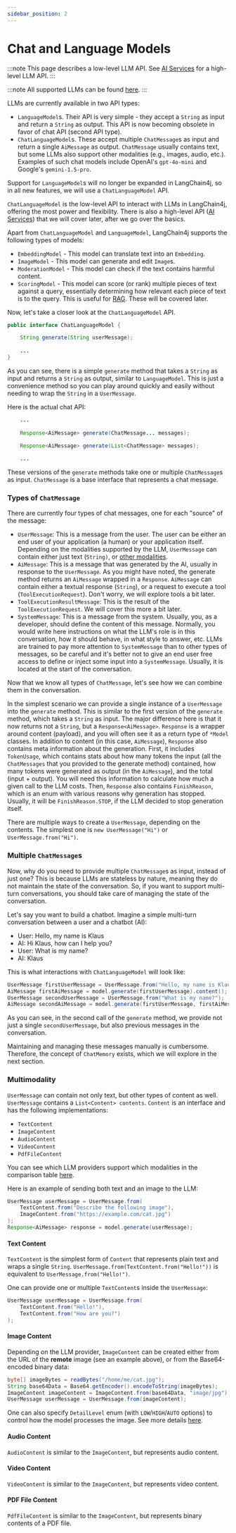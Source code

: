 ```yaml
---
sidebar_position: 2
---
```


# Chat and Language Models

:::note
This page describes a low-level LLM API.
See [AI Services](/tutorials/ai-services) for a high-level LLM API.
:::

:::note
All supported LLMs can be found [here](/integrations/language-models).
:::

LLMs are currently available in two API types:
- `LanguageModel`s. Their API is very simple - they accept a `String` as input and return a `String` as output.
This API is now becoming obsolete in favor of chat API (second API type).
- `ChatLanguageModel`s. These accept multiple `ChatMessage`s as input and return a single `AiMessage` as output.
`ChatMessage` usually contains text, but some LLMs also support other modalities (e.g., images, audio, etc.).
Examples of such chat models include OpenAI's `gpt-4o-mini` and Google's `gemini-1.5-pro`.

Support for `LanguageModel`s will no longer be expanded in LangChain4j,
so in all new features, we will use a `ChatLanguageModel` API.

`ChatLanguageModel` is the low-level API to interact with LLMs in LangChain4j, offering the most power and flexibility.
There is also a high-level API ([AI Services](/tutorials/ai-services)) that we will cover later, after we go over the basics.

Apart from `ChatLanguageModel` and `LanguageModel`, LangChain4j supports the following types of models:
- `EmbeddingModel` - This model can translate text into an `Embedding`.
- `ImageModel` - This model can generate and edit `Image`s.
- `ModerationModel` - This model can check if the text contains harmful content.
- `ScoringModel` - This model can score (or rank) multiple pieces of text against a query,
essentially determining how relevant each piece of text is to the query. This is useful for [RAG](/tutorials/rag).
These will be covered later.

Now, let's take a closer look at the `ChatLanguageModel` API.

```java
public interface ChatLanguageModel {

    String generate(String userMessage);
    
    ...
}
```
As you can see, there is a simple `generate` method that takes a `String` as input and returns a `String` as output, similar to `LanguageModel`.
This is just a convenience method so you can play around quickly and easily without needing to wrap the `String` in a `UserMessage`.

Here is the actual chat API:
```java
    ...
    
    Response<AiMessage> generate(ChatMessage... messages);

    Response<AiMessage> generate(List<ChatMessage> messages);
        
    ...
```

These versions of the `generate` methods take one or multiple `ChatMessage`s as input.
`ChatMessage` is a base interface that represents a chat message.

### Types of `ChatMessage`
There are currently four types of chat messages, one for each "source" of the message:

- `UserMessage`: This is a message from the user.
The user can be either an end user of your application (a human) or your application itself.
Depending on the modalities supported by the LLM, `UserMessage` can contain either just text (`String)`,
or [other modalities](/tutorials/chat-and-language-models#multimodality).
- `AiMessage`: This is a message that was generated by the AI, usually in response to the `UserMessage`.
As you might have noted, the generate method returns an `AiMessage` wrapped in a `Response`.
`AiMessage` can contain either a textual response (`String`), or a request to execute a tool (`ToolExecutionRequest`).
Don't worry, we will explore tools a bit later.
- `ToolExecutionResultMessage`: This is the result of the `ToolExecutionRequest`. We will cover this more a bit later.
- `SystemMessage`: This is a message from the system.
Usually, you, as a developer, should define the content of this message.
Normally, you would write here instructions on what the LLM's role is in this conversation,
how it should behave, in what style to answer, etc.
LLMs are trained to pay more attention to `SystemMessage` than to other types of messages,
so be careful and it's better not to give an end user free access to define or inject some input into a `SystemMessage`.
Usually, it is located at the start of the conversation.

Now that we know all types of `ChatMessage`, let's see how we can combine them in the conversation.

In the simplest scenario we can provide a single instance of a `UserMessage` into the `generate` method.
This is similar to the first version of the `generate` method, which takes a `String` as input.
The major difference here is that it now returns not a `String`, but a `Response<AiMessage>`.
`Response` is a wrapper around content (payload), and you will often see it as a return type of `*Model` classes.
In addition to content (in this case, `AiMessage`), `Response` also contains meta information about the generation.
First, it includes `TokenUsage`, which contains stats about how many tokens the input
(all the `ChatMessages` that you provided to the generate method) contained,
how many tokens were generated as output (in the `AiMessage`), and the total (input + output).
You will need this information to calculate how much a given call to the LLM costs.
Then, `Response` also contains `FinishReason`, which is an enum with various reasons why generation has stopped.
Usually, it will be `FinishReason.STOP`, if the LLM decided to stop generation itself.

There are multiple ways to create a `UserMessage`, depending on the contents.
The simplest one is `new UserMessage("Hi")` or `UserMessage.from("Hi")`.

### Multiple `ChatMessage`s
Now, why do you need to provide multiple `ChatMessage`s as input, instead of just one?
This is because LLMs are stateless by nature, meaning they do not maintain the state of the conversation.
So, if you want to support multi-turn conversations, you should take care of managing the state of the conversation.

Let's say you want to build a chatbot. Imagine a simple multi-turn conversation between a user and a chatbot (AI):
- User: Hello, my name is Klaus
- AI: Hi Klaus, how can I help you?
- User: What is my name?
- AI: Klaus

This is what interactions with `ChatLanguageModel` will look like:
```java
UserMessage firstUserMessage = UserMessage.from("Hello, my name is Klaus");
AiMessage firstAiMessage = model.generate(firstUserMessage).content(); // Hi Klaus, how can I help you?
UserMessage secondUserMessage = UserMessage.from("What is my name?");
AiMessage secondAiMessage = model.generate(firstUserMessage, firstAiMessage, secondUserMessage).content(); // Klaus
```
As you can see, in the second call of the `generate` method, we provide not just a single `secondUserMessage`,
but also previous messages in the conversation.

Maintaining and managing these messages manually is cumbersome.
Therefore, the concept of `ChatMemory` exists, which we will explore in the next section.

### Multimodality

`UserMessage` can contain not only text, but other types of content as well.
`UserMessage` contains a `List<Content> contents`.
`Content` is an interface and has the following implementations:
- `TextContent`
- `ImageContent`
- `AudioContent`
- `VideoContent`
- `PdfFileContent`

You can see which LLM providers support which modalities in the comparison table [here](/integrations/language-models).

Here is an example of sending both text and an image to the LLM:
```java
UserMessage userMessage = UserMessage.from(
    TextContent.from("Describe the following image"),
    ImageContent.from("https://example.com/cat.jpg")
);
Response<AiMessage> response = model.generate(userMessage);
```

#### Text Content
`TextContent` is the simplest form of `Content` that represents plain text and wraps a single `String`.
`UserMessage.from(TextContent.from("Hello!"))` is equivalent to `UserMessage.from("Hello!")`.

One can provide one or multiple `TextContent`s inside the `UserMessage`:
```java
UserMessage userMessage = UserMessage.from(
    TextContent.from("Hello!"),
    TextContent.from("How are you?")
);
```

#### Image Content
Depending on the LLM provider, `ImageContent` can be created either from the URL of the **remote** image (see an example above),
or from the Base64-encoded binary data:
```java
byte[] imageBytes = readBytes("/home/me/cat.jpg");
String base64Data = Base64.getEncoder().encodeToString(imageBytes);
ImageContent imageContent = ImageContent.from(base64Data, "image/jpg");
UserMessage userMessage = UserMessage.from(imageContent);
```

One can also specify `DetailLevel` enum (with `LOW`/`HIGH`/`AUTO` options) to control how the model processes the image.
See more details [here](https://platform.openai.com/docs/guides/vision#low-or-high-fidelity-image-understanding).

#### Audio Content
`AudioContent` is similar to the `ImageContent`, but represents audio content.

#### Video Content
`VideoContent` is similar to the `ImageContent`, but represents video content.

#### PDF File Content
`PdfFileContent` is similar to the `ImageContent`, but represents binary contents of a PDF file.
